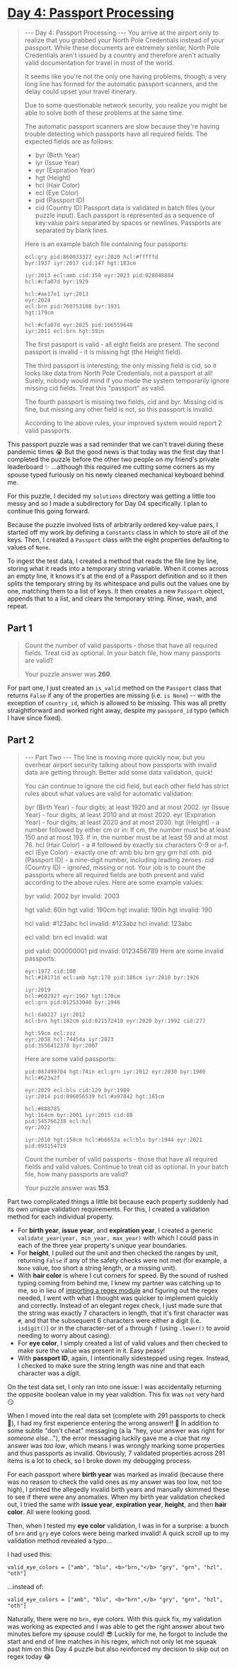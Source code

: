 # [Day 4: Passport Processing](https://adventofcode.com/2020/day/4)
>--- Day 4: Passport Processing ---
>You arrive at the airport only to realize that you grabbed your North Pole Credentials instead of your passport. While these documents are extremely similar, North Pole Credentials aren't issued by a country and therefore aren't actually valid documentation for travel in most of the world.
>
>It seems like you're not the only one having problems, though; a very long line has formed for the automatic passport scanners, and the delay could upset your travel itinerary.
>
>Due to some questionable network security, you realize you might be able to solve both of these problems at the same time.
>
>The automatic passport scanners are slow because they're having trouble detecting which passports have all required fields. The expected fields are as follows:
>
>- byr (Birth Year)
>- iyr (Issue Year)
>- eyr (Expiration Year)
>- hgt (Height)
>- hcl (Hair Color)
>- ecl (Eye Color)
>- pid (Passport ID)
>- cid (Country ID)
>Passport data is validated in batch files (your puzzle input). Each passport is represented as a sequence of key:value pairs separated by spaces or newlines. Passports are separated by blank lines.
>
>Here is an example batch file containing four passports:
>```
>ecl:gry pid:860033327 eyr:2020 hcl:#fffffd
>byr:1937 iyr:2017 cid:147 hgt:183cm
>
>iyr:2013 ecl:amb cid:350 eyr:2023 pid:028048884
>hcl:#cfa07d byr:1929
>
>hcl:#ae17e1 iyr:2013
>eyr:2024
>ecl:brn pid:760753108 byr:1931
>hgt:179cm
>
>hcl:#cfa07d eyr:2025 pid:166559648
>iyr:2011 ecl:brn hgt:59in
>```
>The first passport is valid - all eight fields are present. The second passport is invalid - it is missing hgt (the Height field).
>
>The third passport is interesting; the only missing field is cid, so it looks like data from North Pole Credentials, not a passport at all! Surely, nobody would mind if you made the system temporarily ignore missing cid fields. Treat this "passport" as valid.
>
>The fourth passport is missing two fields, cid and byr. Missing cid is fine, but missing any other field is not, so this passport is invalid.
>
>According to the above rules, your improved system would report 2 valid passports.

This passport puzzle was a sad reminder that we can't travel during these pandemic times 😭 But the good news is that today was the first day that I completed the puzzle before the other two people on my friend's private leaderboard ✨ ...although this required me cutting some corners as my spouse typed furiously on his newly cleaned mechanical keyboard behind me.

For this puzzle, I decided my `solutions` directory was getting a little too messy and so I made a subdirectory for Day 04 specifically. I plan to continue this going forward.

Because the puzzle involved lists of arbitrarily ordered key-value pairs, I started off my work by defining a `Constants` class in which to store all of the keys. Then, I created a `Passport` class with the eight properties defaulting to values of `None`.

To ingest the test data, I created a method that reads the file line by line, storing what it reads into a temporary string variable. When it comes across an empty line, it knows it's at the end of a Passport definition and so it then splits the temporary string by its whitespace and pulls out the values one by one, matching them to a list of keys. It then creates a new `Passport` object, appends that to a list, and clears the temporary string. Rinse, wash, and repeat.

## Part 1
>Count the number of valid passports - those that have all required fields. Treat cid as optional. In your batch file, how many passports are valid?
>
>Your puzzle answer was **260**.

For part one, I just created an `is_valid` method on the `Passport` class that returns `False` if any of the properties are missing (i.e. `is None`) -- with the exception of `country_id`, which is allowed to be missing. This was all pretty straightforward and worked right away, despite my `passpord_id` typo (which I have since fixed).

## Part 2
>--- Part Two ---
>The line is moving more quickly now, but you overhear airport security talking about how passports with invalid data are getting through. Better add some data validation, quick!
>
>You can continue to ignore the cid field, but each other field has strict rules about what values are valid for automatic validation:
>
>byr (Birth Year) - four digits; at least 1920 and at most 2002.
>iyr (Issue Year) - four digits; at least 2010 and at most 2020.
>eyr (Expiration Year) - four digits; at least 2020 and at most 2030.
>hgt (Height) - a number followed by either cm or in:
>If cm, the number must be at least 150 and at most 193.
>If in, the number must be at least 59 and at most 76.
>hcl (Hair Color) - a # followed by exactly six characters 0-9 or a-f.
>ecl (Eye Color) - exactly one of: amb blu brn gry grn hzl oth.
>pid (Passport ID) - a nine-digit number, including leading zeroes.
>cid (Country ID) - ignored, missing or not.
>Your job is to count the passports where all required fields are both present and valid according to the above rules. Here are some example values:
>
>byr valid:   2002
>byr invalid: 2003
>
>hgt valid:   60in
>hgt valid:   190cm
>hgt invalid: 190in
>hgt invalid: 190
>
>hcl valid:   #123abc
>hcl invalid: #123abz
>hcl invalid: 123abc
>
>ecl valid:   brn
>ecl invalid: wat
>
>pid valid:   000000001
>pid invalid: 0123456789
>Here are some invalid passports:
>```
>eyr:1972 cid:100
>hcl:#18171d ecl:amb hgt:170 pid:186cm iyr:2018 byr:1926
>
>iyr:2019
>hcl:#602927 eyr:1967 hgt:170cm
>ecl:grn pid:012533040 byr:1946
>
>hcl:dab227 iyr:2012
>ecl:brn hgt:182cm pid:021572410 eyr:2020 byr:1992 cid:277
>
>hgt:59cm ecl:zzz
>eyr:2038 hcl:74454a iyr:2023
>pid:3556412378 byr:2007
>```
>Here are some valid passports:
>```
>pid:087499704 hgt:74in ecl:grn iyr:2012 eyr:2030 byr:1980
>hcl:#623a2f
>
>eyr:2029 ecl:blu cid:129 byr:1989
>iyr:2014 pid:896056539 hcl:#a97842 hgt:165cm
>
>hcl:#888785
>hgt:164cm byr:2001 iyr:2015 cid:88
>pid:545766238 ecl:hzl
>eyr:2022
>
>iyr:2010 hgt:158cm hcl:#b6652a ecl:blu byr:1944 eyr:2021 pid:093154719
>```
>Count the number of valid passports - those that have all required fields and valid values. Continue to treat cid as optional. In your batch file, how many passports are valid?
>
>Your puzzle answer was **153**.

Part two complicated things a little bit because each property suddenly had its own unique validation requirements. For this, I created a validation method for each individual property. 
- For **birth year**, **issue year**, and **expiration year**, I created a generic `validate_year(year, min_year, max_year)` with which I could pass in each of the three year property's unique year boundaries. 
- For **height**, I pulled out the unit and then checked the ranges by unit, returning `False` if any of the safety checks were not met (for example, a `None` value, too short a string length, or a missing unit).
- With **hair color** is where I cut corners for speed. By the sound of rushed typing coming from behind me, I knew my partner was catching up to me, so in lieu of [importing a regex module](https://www.w3schools.com/python/python_regex.asp) and figuring out the regex needed, I went with what I thought was quicker to implement quickly and correctly. Instead of an elegant regex check, I just made sure that the string was exactly 7 characters in length, that it's first character was `#`, and that the subsequent 6 characters were either a digit (i.e. `isdigit()`) or in the character-set of `a` through `f` (using `.lower()` to avoid needing to worry about casing).
- For **eye color**, I simply created a list of valid values and then checked to make sure the value was present in it. Easy peasy!
- With **passport ID**, again, I intentionally sidestepped using regex. Instead, I checked to make sure the string length was nine and that each character was a digit.

On the test data set, I only ran into one issue: I was accidentally returning the opposite boolean value in my year validtion. This fix was `not` very hard 😏

When I moved into the real data set (complete with 291 passports to check 🤯), I had my first experience entering the wrong answer!! 🙈 In addition to some subtle "don't cheat" messaging (a la "hey, your answer was right for _someone else_..."), the error messaging luckily gave me a clue that my answer was _too low_, which means I was wrongly marking some properties and thus passports as invalid. Obviously, 7 validated properties across 291 items is a lot to check, so I broke down my debugging process.

For each passport where **birth year** was marked as invalid (because there was no reason to check the valid ones as my answer was too low, not too high), I printed the allegedly invalid birth years and manually skimmed these to see if there were any anomalies. When my birth year validation checked out, I tried the same with **issue year**, **expiration year**, **height**, and then **hair color**. All were looking good.

Then, when I tested my **eye color** validation, I was in for a surprise: a bunch of `brn` and `gry` eye colors were being marked invalid! A quick scroll up to my validation method revealed a typo... 

I had used this:
```
valid_eye_colors = ["amb", "blu", <b>"brn,"</b> "gry", "grn", "hzl", "oth"]
```

...instead of:
```
valid_eye_colors = ["amb", "blu", <b>"brn",</b> "gry", "grn", "hzl", "oth"]
```

Naturally, there were no `brn,` eye colors. With this quick fix, my validation was working as expected and I was able to get the right answer about two minutes before my spouse could! 😎 Luckily for me, he forgot to include the start and end of line matches in his regex, which not only let me squeak past him on this Day 4 puzzle but also reinforced my decision to skip out on regex today 😂